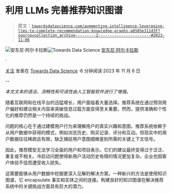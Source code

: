 # 利用 LLMs 完善推荐知识图谱

> 原文：[`towardsdatascience.com/augmenting-intelligence-leveraging-llms-to-complete-recommendation-knowledge-graphs-a0585e311d3f?source=collection_archive---------2-----------------------#2023-11-06`](https://towardsdatascience.com/augmenting-intelligence-leveraging-llms-to-complete-recommendation-knowledge-graphs-a0585e311d3f?source=collection_archive---------2-----------------------#2023-11-06)

[](https://medium.com/@alcarazanthony1?source=post_page-----a0585e311d3f--------------------------------)![安东尼·阿尔卡拉斯](https://medium.com/@alcarazanthony1?source=post_page-----a0585e311d3f--------------------------------)[](https://towardsdatascience.com/?source=post_page-----a0585e311d3f--------------------------------)![Towards Data Science](https://towardsdatascience.com/?source=post_page-----a0585e311d3f--------------------------------) [安东尼·阿尔卡拉斯](https://medium.com/@alcarazanthony1?source=post_page-----a0585e311d3f--------------------------------)

·

[关注](https://medium.com/m/signin?actionUrl=https%3A%2F%2Fmedium.com%2F_%2Fsubscribe%2Fuser%2F30bc9ffd2f4b&operation=register&redirect=https%3A%2F%2Ftowardsdatascience.com%2Faugmenting-intelligence-leveraging-llms-to-complete-recommendation-knowledge-graphs-a0585e311d3f&user=Anthony+Alcaraz&userId=30bc9ffd2f4b&source=post_page-30bc9ffd2f4b----a0585e311d3f---------------------post_header-----------) 发表在 [Towards Data Science](https://towardsdatascience.com/?source=post_page-----a0585e311d3f--------------------------------) ·6 分钟阅读·2023 年 11 月 6 日

--

[](https://medium.com/m/signin?actionUrl=https%3A%2F%2Fmedium.com%2F_%2Fbookmark%2Fp%2Fa0585e311d3f&operation=register&redirect=https%3A%2F%2Ftowardsdatascience.com%2Faugmenting-intelligence-leveraging-llms-to-complete-recommendation-knowledge-graphs-a0585e311d3f&source=-----a0585e311d3f---------------------bookmark_footer-----------)

*本文文本的语法、流畅性和可读性由人工智能软件进行了增强。*

随着互联网和在线平台的迅猛增长，用户面临着大量选择。推荐系统在通过预测用户偏好和建议相关内容来突破信息过载方面变得至关重要。然而，提供准确和个性化的推荐仍然是一个持续的挑战。

问题的核心在于通过建模用户行为来理解用户的真实兴趣和意图。推荐系统依赖于从用户数据中获得的模式，例如浏览历史、购买记录、评分和互动。但现实中的用户数据往往稀疏且有限，缺乏捕捉用户意图细微差别所需的关键上下文信号。

因此，推荐模型无法学习全面的用户和项目表示。它们的建议最终变得过于泛泛、重复或不相关。冷启动问题使得新用户活动历史有限的情况更加复杂。企业也因客户体验不佳而遭受收入损失。

这需要能够从用户数据中挖掘更深入见解的解决方案。一种新兴的方法是使用知识图谱，它 encapsulate 事实和实体之间的连接。构建良好的知识图谱在解决推荐系统中的关键挑战方面具有巨大的潜力。
